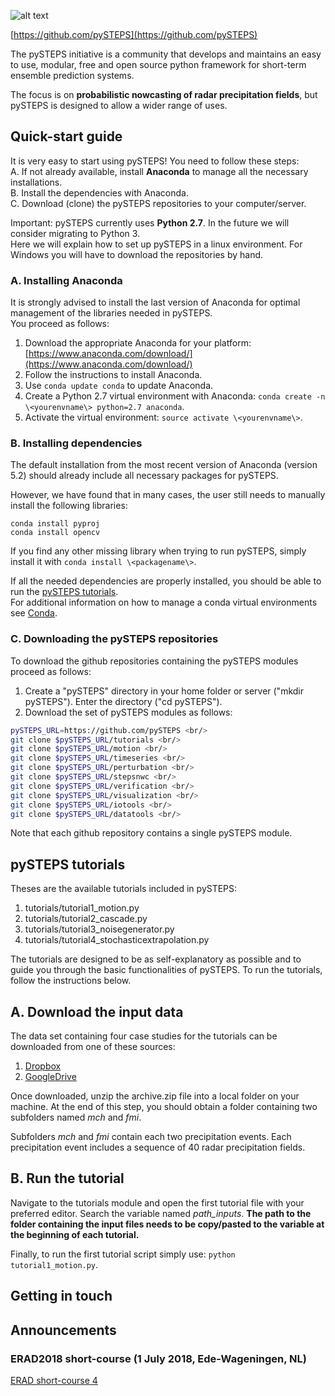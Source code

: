 [logo]: https://avatars3.githubusercontent.com/u/40021569?s=200&v=4
![alt text][logo]

[https://github.com/pySTEPS](https://github.com/pySTEPS)

The pySTEPS initiative  is a community that develops and maintains an easy to use, modular, free and open source python framework for short-term ensemble prediction systems.

The focus is on **probabilistic nowcasting of radar precipitation fields**, but pySTEPS is designed to allow a wider range of uses.

## Quick-start guide
It is very easy to start using pySTEPS! You need to follow these steps:  <br/>
A. If not already available, install **Anaconda** to manage all the necessary installations.  <br/>
B. Install the dependencies with Anaconda.  <br/>
C. Download (clone) the pySTEPS repositories to your computer/server. <br/>

Important: pySTEPS currently uses **Python 2.7**. In the future we will consider migrating to Python 3. <br/>
Here we will explain how to set up pySTEPS in a linux environment. For Windows you will have to download the repositories by hand.


### A. Installing Anaconda
It is strongly advised to install the last version of Anaconda for optimal management of the libraries needed in pySTEPS. <br/> 
You proceed as follows: <br/>
1. Download the appropriate Anaconda for your platform: [https://www.anaconda.com/download/](https://www.anaconda.com/download/) <br/>
2. Follow the instructions to install Anaconda. <br/>
3. Use ```conda update conda``` to update Anaconda.
4. Create a Python 2.7 virtual environment with Anaconda: ```conda create -n \<yourenvname\> python=2.7 anaconda```. <br/>
5. Activate the virtual environment: ```source activate \<yourenvname\>```. <br/>
  
### B. Installing dependencies  
The default installation from the most recent version of Anaconda (version 5.2) should already include all necessary packages for pySTEPS. 

However, we have found that in many cases, the user still needs to manually install the following libraries:
```
conda install pyproj
conda install opencv
```

If you find any other missing library when trying to run pySTEPS, simply install it with ```conda install \<packagename\>```.

If all the needed dependencies are properly installed, you should be able to run the [pySTEPS tutorials](#tutorials). <br/>
For additional information on how to manage a conda virtual environments see [Conda](https://uoa-eresearch.github.io/eresearch-cookbook/recipe/2014/11/20/conda/).

### C. Downloading the pySTEPS repositories
To download the github repositories containing the pySTEPS modules proceed as follows:
1. Create a "pySTEPS" directory in your home folder or server ("mkdir pySTEPS"). Enter the directory ("cd pySTEPS").
2. Download the set of pySTEPS modules as follows: <br/>
```bash
pySTEPS_URL=https://github.com/pySTEPS <br/>
git clone $pySTEPS_URL/tutorials <br/>
git clone $pySTEPS_URL/motion <br/>
git clone $pySTEPS_URL/timeseries <br/>
git clone $pySTEPS_URL/perturbation <br/>
git clone $pySTEPS_URL/stepsnwc <br/>
git clone $pySTEPS_URL/verification <br/>
git clone $pySTEPS_URL/visualization <br/>
git clone $pySTEPS_URL/iotools <br/>
git clone $pySTEPS_URL/datatools <br/>
```
Note that each github repository contains a single pySTEPS module. <br/>

## pySTEPS tutorials<a name="tutorials"></a>
Theses are the available tutorials included in pySTEPS:
1. tutorials/tutorial1_motion.py
2. tutorials/tutorial2_cascade.py
3. tutorials/tutorial3_noisegenerator.py
4. tutorials/tutorial4_stochasticextrapolation.py

The tutorials are designed to be as self-explanatory as possible and to guide you through the basic functionalities of pySTEPS. To run the tutorials, follow the instructions below.

## A. Download the input data
The data set containing four case studies for the tutorials can be downloaded from one of these sources:
1. [Dropbox](https://www.dropbox.com/s/sowzh1kh02lu1fr/archive.zip?dl=0)
2. [GoogleDrive](https://drive.google.com/open?id=1LytJ5b0PcBHE3zWS5CHJm1_QeWGZxZwd)

Once downloaded, unzip the archive.zip file into a local folder on your machine. At the end of this step, you should obtain a folder containing two subfolders named *mch* and *fmi*.

Subfolders *mch* and *fmi* contain each two precipitation events. Each precipitation event includes a sequence of 40 radar precipitation fields.

## B. Run the tutorial
Navigate to the tutorials module and open the first tutorial file with your preferred editor.
Search the variable named *path_inputs*. **The path to the folder containing the input files needs to be copy/pasted to the variable at the beginning of each tutorial.**

Finally, to run the first tutorial script simply use: ```python tutorial1_motion.py```.

## Getting in touch

## Announcements

### ERAD2018 short-course (1 July 2018, Ede-Wageningen, NL)

[ERAD short-course 4](https://www.erad2018.nl/short-courses/)


